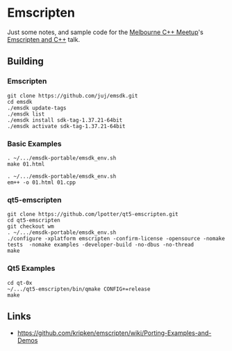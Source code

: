 # Emscripten

Just some notes, and sample code for the [Melbourne C++ Meetup](https://www.meetup.com/preview/MelbourneCpp)'s
[Emscripten and C++](https://www.meetup.com/preview/MelbourneCpp/events/242391568) talk.

## Building

### Emscripten

```
git clone https://github.com/juj/emsdk.git
cd emsdk
./emsdk update-tags
./emsdk list
./emsdk install sdk-tag-1.37.21-64bit
./emsdk activate sdk-tag-1.37.21-64bit
```

### Basic Examples

```
. ~/.../emsdk-portable/emsdk_env.sh
make 01.html
```

```
. ~/.../emsdk-portable/emsdk_env.sh
em++ -o 01.html 01.cpp
```

### qt5-emscripten

```
git clone https://github.com/lpotter/qt5-emscripten.git
cd qt5-emscripten
git checkout wm
. ~/.../emsdk-portable/emsdk_env.sh
./configure -xplatform emscripten -confirm-license -opensource -nomake tests  -nomake examples -developer-build -no-dbus -no-thread
make
```

### Qt5 Examples

```
cd qt-0x
~/.../qt5-emscripten/bin/qmake CONFIG+=release
make
```

## Links

* https://github.com/kripken/emscripten/wiki/Porting-Examples-and-Demos
